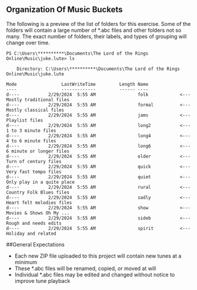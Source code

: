 ## Organization Of Music Buckets

The following is a preview of the list of folders for this exercise. Some of the folders will contain a large number of *.abc files and other folders not so many. The exact number of folders, their labels, and types of grouping will change over time.

    PS C:\Users\**********\Documents\The Lord of the Rings Online\Music\juke.lute> ls
    
        Directory: C:\Users\**********\Documents\The Lord of the Rings Online\Music\juke.lute

    Mode                 LastWriteTime         Length Name
    ----                 -------------         ------ ----
    d----           2/29/2024  5:55 AM                folk            <--- Mostly traditional files
    d----           2/29/2024  5:55 AM                formal          <--- Mostly classical files
    d----           2/29/2024  5:55 AM                jams            <--- Playlist files
    d----           2/29/2024  5:55 AM                long2           <--- 1 to 3 minute files
    d----           2/29/2024  5:55 AM                long4           <--- 4 to 6 minute files
    d----           2/29/2024  5:55 AM                long6           <--- 6 minute or longer files
    d----           2/29/2024  5:55 AM                older           <--- Turn of century files
    d----           2/29/2024  5:55 AM                quick           <--- Very fast tempo files
    d----           2/29/2024  5:55 AM                quiet           <--- Only play in a quite place
    d----           2/29/2024  5:55 AM                rural           <--- Country Folk Blues files
    d----           2/29/2024  5:55 AM                sadly           <--- Heart felt melodies files
    d----           2/29/2024  5:55 AM                show            <--- Movies & Shows Oh My ...
    d----           2/29/2024  5:55 AM                sideb           <--- Rough and needs edits
    d----           2/29/2024  5:55 AM                spirit          <--- Holiday and related

##General Expectations

  - Each new ZIP file uploaded to this project will contain new tunes at a minimum
  - These *.abc files will be renamed, copied, or moved at will
  - Individual *.abc files may be edited and changed without notice to improve tune playback
